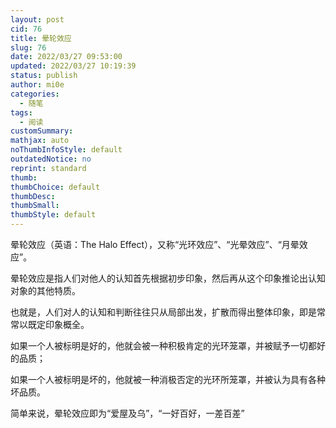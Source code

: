 ```yaml
---
layout: post
cid: 76
title: 晕轮效应
slug: 76
date: 2022/03/27 09:53:00
updated: 2022/03/27 10:19:39
status: publish
author: mi0e
categories: 
  - 随笔
tags: 
  - 阅读
customSummary: 
mathjax: auto
noThumbInfoStyle: default
outdatedNotice: no
reprint: standard
thumb: 
thumbChoice: default
thumbDesc: 
thumbSmall: 
thumbStyle: default
---
```



晕轮效应（英语：The Halo Effect），又称“光环效应”、“光晕效应”、“月晕效应”。

晕轮效应是指人们对他人的认知首先根据初步印象，然后再从这个印象推论出认知对象的其他特质。

也就是，人们对人的认知和判断往往只从局部出发，扩散而得出整体印象，即是常常以既定印象概全。

如果一个人被标明是好的，他就会被一种积极肯定的光环笼罩，并被赋予一切都好的品质；

如果一个人被标明是坏的，他就被一种消极否定的光环所笼罩，并被认为具有各种坏品质。

简单来说，晕轮效应即为“爱屋及乌”，“一好百好，一差百差”
